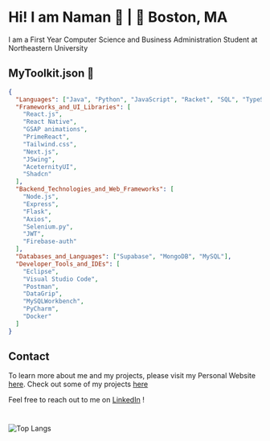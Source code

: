 # Hi! I am Naman 👋   |   📍 Boston, MA

I am a First Year Computer Science and Business Administration Student at Northeastern University 


## MyToolkit.json              🧰

```json
{
  "Languages": ["Java", "Python", "JavaScript", "Racket", "SQL", "TypeScript"],
  "Frameworks_and_UI_Libraries": [
    "React.js",
    "React Native",
    "GSAP animations",
    "PrimeReact",
    "Tailwind.css",
    "Next.js",
    "JSwing",
    "AceternityUI",
    "Shadcn"
  ],
  "Backend_Technologies_and_Web_Frameworks": [
    "Node.js",
    "Express",
    "Flask",
    "Axios",
    "Selenium.py",
    "JWT",
    "Firebase-auth"
  ],
  "Databases_and_Languages": ["Supabase", "MongoDB", "MySQL"],
  "Developer_Tools_and_IDEs": [
    "Eclipse",
    "Visual Studio Code",
    "Postman",
    "DataGrip",
    "MySQLWorkbench",
    "PyCharm",
    "Docker"
  ]
}

```



## Contact 
To learn more about me and my projects, please visit my Personal Website [here](https://namanrusia.com). Check out some of my projects [here](https://namanrusia.com/projects)

Feel free to reach out to me on [LinkedIn](https://www.linkedin.com/in/namanrusia/) !

# 
![Top Langs](https://github-readme-stats.vercel.app/api/top-langs/?username=naman0r&layout=compact)
